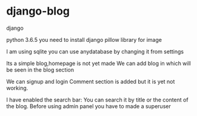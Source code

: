# django-blog
django

python 3.6.5
you need to install django
pillow library for image 

I am using sqlite you can use anydatabase by changing it from settings

Its a simple blog,homepage is not yet made
We can add blog in which will be seen in the blog section

We can signup 
and login
Comment section is added but it is yet not working.

I have enabled the search bar:
                              You can search it by title or the content of the blog.
Before using admin panel you have to made a superuser

 
